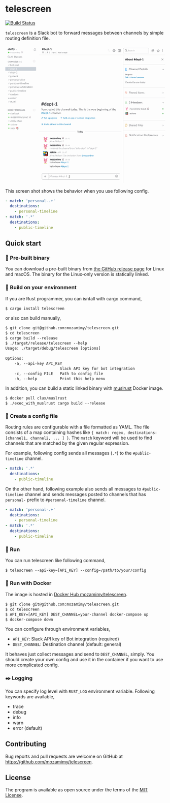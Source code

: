 # telescreen

[![Build Status](https://travis-ci.org/mozamimy/telescreen.svg?branch=master)](https://travis-ci.org/mozamimy/telescreen)

`telescreen` is a Slack bot to forward messages between channels by simple routing definition file.

![](https://raw.githubusercontent.com/mozamimy/ss/master/telescreen.gif)

This screen shot shows the behavior when you use following config.

```yaml
- match: 'personal-.+'
  destinations:
    - personal-timeline
- match: '.*'
  destinations:
    - public-timeline
```

## Quick start

### :wrench: Pre-built binary

You can download a pre-built binary from [the GitHub release page](https://github.com/mozamimy/telescreen/releases) for Linux and macOS. The binary for the Linux-only version is statically linked.

### :seedling: Build on your environment

If you are Rust programmer, you can isntall with cargo command,

```
$ cargo install telescreen
```

or also can build manually,

```
$ git clone git@github.com:mozamimy/telescreen.git
$ cd telescreen
$ cargo build --release
$ ./target/release/telescreen --help
Usage: ./target/debug/telescreen [options]

Options:
    -a, --api-key API_KEY
                        Slack API key for bot integration
    -c, --config FILE   Path to config file
    -h, --help          Print this help menu
```

In addition, you can build a static linked binary with [muslrust](https://github.com/clux/muslrust) Docker image.

```
$ docker pull clux/muslrust
$ ./exec_with_muslrust cargo build --release
```

### :page_with_curl: Create a config file

Routing rules are configurable with a file formatted as YAML. The file consists of a map containing hashes like `{ match: regex, destinations: [channel1, channel2, ... ] }`. The `match` keyword will be used to find channels that are matched by the given regular expression.

For example, following config sends all messages (`.*`) to the `#public-timeline` channel.

```yaml
- match: '.*'
  destinations:
    - public-timeline
```

On the other hand, following example also sends all messages to `#public-timeline` channel and sends messages posted to channels that has `personal-` prefix to `#personal-timeline` channel.

```yaml
- match: 'personal-.+'
  destinations:
    - personal-timeline
- match: '.*'
  destinations:
    - public-timeline
```

### :rocket: Run

You can run telescreen like following command,

```
$ telescreen --api-key=[API_KEY] --config=/path/to/your/config
```

### :whale: Run with Docker

The image is hosted in [Docker Hub mozamimy/telescreen](https://hub.docker.com/r/mozamimy/telescreen/).

```
$ git clone git@github.com:mozamimy/telescreen.git
$ cd telescreen
$ API_KEY=[API_KEY] DEST_CHANNEL=your-channel docker-compose up
$ docker-compose down
```

You can configure through environment variables,

- `API_KEY`: Slack API key of Bot integration (required)
- `DEST_CHANNEL`: Destination channel (default: general)

It behaves just collect messages and send to `DEST_CHANNEL`, simply. You should create your own config and use it in the container if you want to use more complicated config.

### :black_nib: Logging

You can specify log level with `RUST_LOG` environment variable. Following keywords are available,

- trace
- debug
- info
- warn
- error (default)

## Contributing

Bug reports and pull requests are welcome on GitHub at https://github.com/mozamimy/telescreen.

## License

The program is available as open source under the terms of the [MIT License](http://opensource.org/licenses/MIT).
